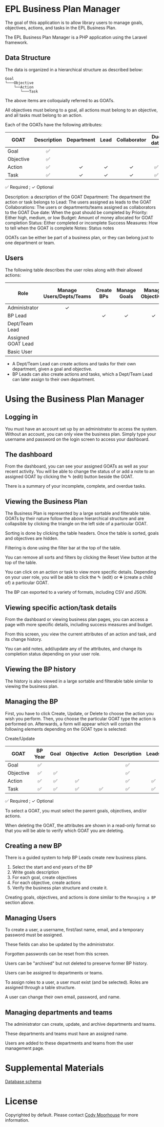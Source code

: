 EPL Business Plan Manager
=========================

The goal of this application is to allow library users to manage goals, objectives, actions, and tasks in the EPL Business Plan.

The EPL Business Plan Manager is a PHP application using the Laravel framework.

Data Structure
--------------

The data is organized in a hierarchical structure as described below:
```
Goal
└───Objective
    └──Action
       └───Task
```

The above items are colloquially referred to as GOATs.

All objectives must belong to a goal, all actions must belong to an objective, and all tasks must belong to an action.

Each of the GOATs have the following attributes:

| GOAT | Description | Department | Lead | Collaborator | Due date | Priority | Budget | Status | Success Measures | Notes |
|------|:-----------:|:--:|:--:|:------------:|:--------:|:--------:|:------:|:------:|:--:|:--:|
| Goal | &#9989;   |      |              |          |          |        |        |  |   |
| Objective | &#9989; |    |              |          |          |        |  |   |   |
| Action| &#9989; |&#10003;|&#10003;|&#10003;|&#9989;|&#10003;|&#10003;|&#9989;|&#10003;|&#10003;|
| Task | &#9989; |&#10003;|&#10003;|&#10003;|&#9989;|&#10003;|&#10003;|&#9989;|&#10003;|&#10003;|

&#9989; Required ;
&#10003; Optional

Description: a description of the GOAT
Department: The department the action or task belongs to
Lead: The users assigned as leads to the GOAT
Collaborations: The users or departments/teams assigned as collaborators to the GOAT
Due date: When the goat should be completed by
Priority: Either high, medium, or low
Budget: Amount of money allocated for GOAT completion
Status: Either completed or incomplete
Success Measures: How to tell when the GOAT is complete
Notes: Status notes

GOATs can be either be part of a business plan, or they can belong just to one department or team.

Users
-----

The following table describes the user roles along with their allowed actions:

| Role | Manage Users/Depts/Teams | Create BPs | Manage Goals | Manage Objectives | Manage Actions | Manage Tasks | Update GOAT status/notes | View BPs |
|---|:--:|:--:|:--:|:--:|:--:|:--:|:--:|:--:|
|Administrator | &#10003;|  |    |   |   |   |  |   &#10003; |
| BP Lead |     | &#10003;|&#10003;|&#10003;|&#10003;|&#10003;|   |&#10003;|
| Dept/Team Lead |  |   |   |   | Dept/Team only| Dept/Team only | &#10003; | &#10003; |
| Assigned GOAT Lead |  |   |   |   |   |   |   &#10003;   |&#10003;|
| Basic User    |   |   |   |   |   |  | |  &#10003; |

- A Dept/Team Lead can create actions and tasks for their own department, given a goal and objective. 
- BP Leads can also create actions and tasks, which a Dept/Team Lead can later assign to their own department.

Using the Business Plan Manager
===============================

Logging in
----------
You must have an account set up by an administrator to access the system. Without an account, you can only view the business plan. Simply type
your username and password on the login screen to access your dashboard.

The dashboard
-------------
From the dashboard, you can see your assigned GOATs as well as your recent activity. You will be able to change the status of or add a note to an assigned GOAT by clicking the &#9998; (edit) button beside the GOAT.

There is a summary of your incomplete, complete, and overdue tasks.

Viewing the Business Plan
-------------------------
The Business Plan is represented by a large sortable and filterable table. GOATs by their nature follow the above hierarchical structure and
are collapsible by clicking the triangle on the left side of a particular GOAT. 

Sorting is done by clicking the table headers. Once the table is sorted, goals and objectives are hidden.

Filtering is done using the filter bar at the top of the table.

You can remove all sorts and filters by clicking the Reset View button at the top of the table.

You can click on an action or task to view more specific details. Depending on your user role, you will be able to click the &#9998; (edit) or 
&#10133; (create a child of) a particular GOAT.

The BP can exported to a variety of formats, including CSV and JSON.

Viewing specific action/task details
------------------------------------
From the dashboard or viewing business plan pages, you can access a page with more specific details, including success measures and budget.

From this screen, you view the current attributes of an action and task, and its change history.

You can add notes, add/update any of the attributes, and change its completion status depending on your user role.

Viewing the BP history
----------------------
The history is also viewed in a large sortable and filterable table similar to viewing the business plan.

Managing the BP
---------------
First, you have to click Create, Update, or Delete to choose the action you wish you perform. Then, you choose the particular GOAT type
the action is performed on. Afterwards, a form will appear which will contain the following elements depending on the GOAT type is selected:

Create/Update

| GOAT          | BP Year | Goal    | Objective | Action| Description | Leads | Collaborators | Due date | Priority | Budget |
|---------------|:-------:|:-------:|:---------:|:-----:|:-----------:|:-----:|:-------------:|:--------:|:--------:|:------:|
| Goal          | &#9989; |         |           |       | &#9989;     |       |               |          |          |        |
| Objective     | &#9989; | &#9989; |           |       | &#9989;     |       |               |          |          |        |
| Action        | &#9989; | &#9989; | &#9989;   |       | &#9989;     |&#9989;| &#10003;      | &#9989;  | &#9989;  |&#10003;|
| Task          | &#9989; | &#9989; | &#9989;   |&#9989;| &#9989;     |&#9989;| &#10003;      | &#9989;  | &#9989;  |&#10003;|

&#9989; Required ;
&#10003; Optional

To select a GOAT, you must select the parent goals, objectives, and/or actions.

When deleting the GOAT, the attributes are shown in a read-only format so that you will be able to verify which GOAT you are deleting.

Creating a new BP
-----------------
There is a guided system to help BP Leads create new business plans.

1. Select the start and end years of the BP
2. Write goals description
3. For each goal, create objectives
4. For each objective, create actions
5. Verify the business plan structure and create it.

Creating goals, objectives, and actions is done similar to the `Managing a BP` section above.

Managing Users
--------------
To create a user, a username, first/last name, email, and a temporary password must be assigned.

These fields can also be updated by the administrator.

Forgotten passwords can be reset from this screen.

Users can be "archived" but not deleted to preserve former BP history.

Users can be assigned to departments or teams.

To assign roles to a user, a user must exist (and be selected). Roles are assigned through a table structure.

A user can change their own email, password, and name.

Managing departments and teams
------------------------------
The administrator can create, update, and archive departments and teams.

These departments and teams must have an assigned name.

Users are added to these departments and teams from the user management page.

Supplemental Materials
======================

[Database schema](https://github.com/adfyong/DreamSolutions/blob/spec/spec/DreamSolutionsSchema.png)

License
=======
Copyrighted by default. Please contact [Cody Moorhouse](mailto:moorhousec2@mymacewan.ca) for more information.
